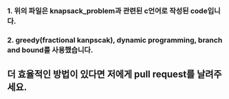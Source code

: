 ### 1. 위의 파일은 **knapsack_problem**과 관련된 c언어로 작성된 code입니다.

### 2. **greedy**(fractional kanpscak), **dynamic programming**, **branch and bound**를 사용했습니다.

## 더 효율적인 방법이 있다면 저에게 pull request를 날려주세요.
